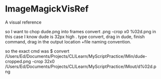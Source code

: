 # ImageMagickVisRef
A visual reference


so I want to chop dude.png into frames
convert <in>.png -crop <h>x0 <out>%02d.png
in this case I know dude <in> is 32px high <h>. type convert, drag in dude, finish command, drag in the output location +file naming convention.

so the exact cmd was
$ convert /Users/Ed/Documents/Projects/CLILearn/MyScriptPractice/IMin/dude-cropped.png -crop 32x0 /Users/Ed/Documents/Projects/CLILearn/MyScriptPractice/IMout/d%02d.png
